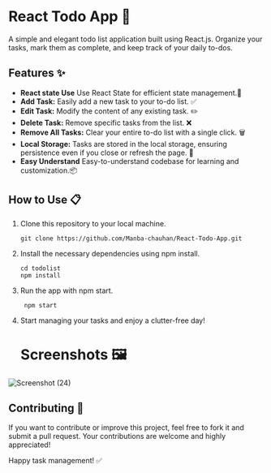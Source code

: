 # React Todo App 📝
A simple and elegant todo list application built using React.js. Organize your tasks, mark them as complete, and keep track of your daily to-dos.


## Features ✨


- **React state Use** Use React State for efficient state management.🚀
- **Add Task:** Easily add a new task to your to-do list.  ✅
- **Edit Task:** Modify the content of any existing task. ✏️
- **Delete Task:** Remove specific tasks from the list. ❌
- **Remove All Tasks:** Clear your entire to-do list with a single click. 🗑️
- **Local Storage:** Tasks are stored in the local storage, ensuring persistence even if you close or refresh the page. 🔄
- **Easy Understand** Easy-to-understand codebase for learning and customization.📦 

## How to Use 📋
1. Clone this repository to your local machine.<br>
    ```
   git clone https://github.com/Manba-chauhan/React-Todo-App.git 
   
1. Install the necessary dependencies using npm install. <br>
   ```
   cd todolist
   npm install
   
1. Run the app with npm start. <br>
   ```
    npm start
   
1. Start managing your tasks and enjoy a clutter-free day!
   # Screenshots 🖼️

 ![Screenshot (24)](https://github.com/Manba-chauhan/React-Todo-App/assets/113258238/432da131-d2ea-49eb-bd08-f53ca5180fe9)


## Contributing 🤝
If you want to contribute or improve this project, feel free to fork it and submit a pull request. Your contributions are welcome and highly appreciated!

Happy task management! ✅
